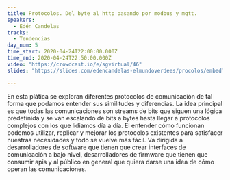 ```yaml
---
title: Protocolos. Del byte al http pasando por modbus y mqtt.
speakers:
  - Edén Candelas
tracks:
  - Tendencias
day_num: 5
time_start: 2020-04-24T22:00:00.000Z
time_end: 2020-04-24T22:50:00.000Z
video: "https://crowdcast.io/e/sgvirtual/46"
slides: "https://slides.com/edencandelas-elmundoverdees/procolos/embed?style=light"

---
```


En esta plática se exploran diferentes protocolos de comunicación de tal forma que podamos entender sus similitudes y diferencias. 
La idea principal es que todas las comunicaciones son streams de bits que siguen una lógica predefinida y se van escalando de bits a bytes hasta llegar a protocolos complejos con los que lidiamos día a día. El entender cómo funcionan podemos utilizar, replicar y mejorar los protocolos existentes para satisfacer nuestras necesidades y todo se vuelve más fácil. Va dirigida a desarrolladores de software que tienen que crear interfaces de comunicación a bajo nivel, desarrolladores de firmware que tienen que consumir apis y al público en general que quiera darse una idea de cómo operan las comunicaciones.

